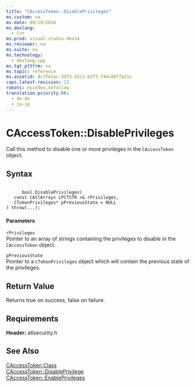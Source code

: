 ```yaml
---
title: "CAccessToken::DisablePrivileges"
ms.custom: na
ms.date: 09/19/2016
ms.devlang: 
  - C++
ms.prod: visual-studio-dev14
ms.reviewer: na
ms.suite: na
ms.technology: 
  - devlang-cpp
ms.tgt_pltfrm: na
ms.topic: reference
ms.assetid: 8cffe2ac-3973-42c1-b2f3-f44c80f7a21c
caps.latest.revision: 12
robots: noindex,nofollow
translation.priority.ht: 
  - de-de
  - ja-jp
---
```

# CAccessToken::DisablePrivileges
Call this method to disable one or more privileges in the `CAccessToken` object.  
  
## Syntax  
  
```  
  
      bool DisablePrivileges(  
   const CAtlArray< LPCTSTR >& rPrivileges,  
   CTokenPrivileges* pPreviousState = NULL  
) throw(...);  
```  
  
#### Parameters  
 `rPrivileges`  
 Pointer to an array of strings containing the privileges to disable in the `CAccessToken` object.  
  
 `pPreviousState`  
 Pointer to a `CTokenPrivileges` object which will contain the previous state of the privileges.  
  
## Return Value  
 Returns true on success, false on failure.  
  
## Requirements  
 **Header:** atlsecurity.h  
  
## See Also  
 [CAccessToken Class](../vs140/CAccessToken-Class.md)   
 [CAccessToken::DisablePrivilege](../vs140/CAccessToken--DisablePrivilege.md)   
 [CAccessToken::EnablePrivileges](../vs140/CAccessToken--EnablePrivileges.md)
